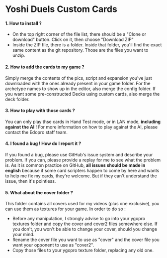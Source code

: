 # Yoshi Duels Custom Cards

#### 1. How to install ? 

 - On the top right corner of the file list, there should be a "Clone or download" button. Click on it, then choose "Download ZIP"
 - Inside the ZIP file, there is a folder. Inside that folder, you'll find the exact same content as the git repository. Those are the files you want to unzip.

#### 2. How to add the cards to my game ?

Simply merge the contents of the pics, script and expansion you've just downloaded with the ones already present in your game folder.
For the archetype names to show up in the editor, also merge the config folder.
If you want some pre-constructed Decks using custom cards, also merge the deck folder.

#### 3. How to play with those cards ?

You can only play thse cards in Hand Test mode, or in LAN mode, **including against the AI** !
For more information on how to play against the AI, please contact the Edopro staff team.

#### 4. I found a bug ! How do I report it ?

If you found a bug, please use GitHub's issue system and describe your problem. If you can, please provide a replay for me to see what the problem is.
As it is common practice on GitHub, **all issues should be made in english** because if some card scripters happen to come by here and wants to help me fix my cards, they're welcome. But if they can't understand the issue, then it's pointless.

#### 5. What about the cover folder ?

This folder contains all covers used for my videos (plus one exclusive), you can use them as textures for your game. In order to do so :
 - Before any manipulation, I strongly advise to go into your ygopro textures folder and copy the cover and cover2 files somewhere else. If you don't, you won't be able to change your cover, should you change your mind.
  - Rename the cover file you want to use as "cover" and the cover file you want your opponent to use as "cover2".
  - Copy those files to your ygopro texture folder, replacing any old one.
